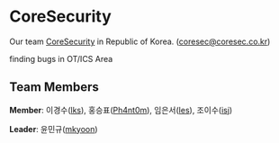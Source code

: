 # CoreSecurity

Our team [CoreSecurity](https://www.coresec.co.kr/) in Republic of Korea. ([coresec@coresec.co.kr](mailto:coresec@coresec.co.kr))

finding bugs in OT/ICS Area

## Team Members
**Member**: 이경수([lks](https://github.com/argaon)), 홍승표([Ph4nt0m](https://github.com/Phantomn)), 임은서([les](https://github.com/turt1e3)), 조이수([isj](https://github.com/W0rldwide))

**Leader**: 윤민규([mkyoon](https://github.com/ymkyu))
